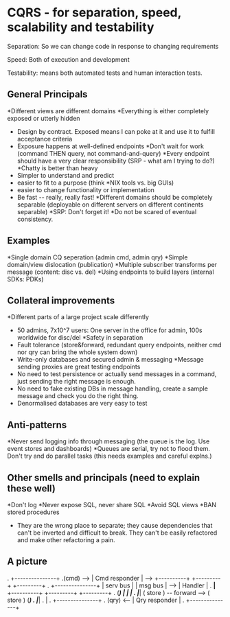 CQRS - for separation, speed, scalability and testability
=========================================================

Separation: So we can change code in response to changing requirements

Speed: Both of execution and development

Testability: means both automated tests and human interaction tests.

General Principals
------------------
*Different views are different domains
*Everything is either completely exposed or utterly hidden
 - Design by contract. Exposed means I can poke at it and use it to fulfill acceptance criteria
 - Exposure happens at well-defined endpoints
*Don't wait for work (command THEN query, not command-and-query)
*Every endpoint should have a very clear responsibility (SRP - what am I trying to do?)
*Chatty is better than heavy
 - Simpler to understand and predict
 - easier to fit to a purpose (think *NIX tools vs. big GUIs)
 - easier to change functionality or implementation
 - Be fast -- really, really fast!
*Different domains should be completely separable (deployable on different servers on different continents separable)
*SRP: Don't forget it!
*Do not be scared of eventual consistency.

Examples
--------
*Single domain CQ seperation (admin cmd, admin qry)
*Simple domain/view dislocation (publication)
*Multiple subscriber transforms per message (content: disc vs. del)
*Using endpoints to build layers (internal SDKs: PDKs)

Collateral improvements
-----------------------
*Different parts of a large project scale differently
 - 50 admins, 7x10^7 users: One server in the office for admin, 100s worldwide for disc/del
*Safety in separation
 - Fault tolerance (store&forward, redundant query endpoints, neither cmd nor qry can bring the whole system down)
 - Write-only databases and secured admin & messaging
*Message sending proxies are great testing endpoints
 - No need to test persistence or actually send messages in a command, just sending the right message is enough.
 - No need to fake existing DBs in message handling, create a sample message and check you do the right thing.
 - Denormalised databases are very easy to test

Anti-patterns
-------------
*Never send logging info through messaging (the queue is the log. Use event stores and dashboards)
*Queues are serial, try not to flood them. Don't try and do parallel tasks (this needs examples and careful explns.)

Other smells and principals (need to explain these well)
--------------------------------------------------------
*Don't log
*Never expose SQL, never share SQL
*Avoid SQL views
*BAN stored procedures
 - They are the wrong place to separate; they cause dependencies that can't be inverted and difficult to break. They can't be easily refactored and make other refactoring a pain.


A picture
---------
   .          +---------------+
   .(cmd) --> | Cmd responder | --> +----------+              +---------+     +---------+
   .          +---------------+     | serv bus |              | msg bus | --> | Handler |
   .                __|__           +----------+              +---------+     +---------+
   .               (_____)                |                        |             __|__
   .               |_____|            ( store ) -- forward --> ( store )        (_____)
   .                                                                            |_____|
   .                                                                               |
   .                                                                        +---------------+
   .                                                            (qry) <--   | Qry responder |
   .                                                                        +---------------+
